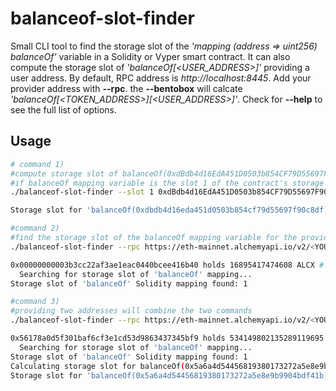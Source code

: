 # balanceof-slot-finder

Small CLI tool to find the storage slot of the *'mapping (address => uint256) balanceOf'* variable  in a Solidity or Vyper smart contract. It can also compute the storage slot of *'balanceOf[<USER_ADDRESS>]'* providing a user address.
By default, RPC address is *http://localhost:8445*. Add your provider address with **--rpc**. 
the **--bentobox** will calcate *'balanceOf[<TOKEN_ADDRESS>][<USER_ADDRESS>]'*. 
Check for **--help** to see the full list of options. 

## Usage

```bash
# command 1)
#compute storage slot of balanceOf(0xdBdb4d16EdA451D0503b854CF79D55697F90c8DF). add --vyper if the contract is written in Vyper
#if balanceOf mapping variable is the slot 1 of the contract's storage
./balanceof-slot-finder --slot 1 0xdBdb4d16EdA451D0503b854CF79D55697F90c8DF

Storage slot for 'balanceOf(0xdbdb4d16eda451d0503b854cf79d55697f90c8df)' = 69554892544234123856217080638365649477632321735092257560885072347495956232176

#command 2)
#find the storage slot of the balanceOf mapping variable for the provided ERC20 contract. 
./balanceof-slot-finder --rpc https://eth-mainnet.alchemyapi.io/v2/<YOUR_KEY> 0xdBdb4d16EdA451D0503b854CF79D55697F90c8DF

0x00000000003b3cc22af3ae1eac0440bcee416b40 holds 16895417474608 ALCX # used to check if balance matches the storage slot value
  Searching for storage slot of 'balanceOf' mapping...
Storage slot of 'balanceOf' Solidity mapping found: 1

#command 3)
#providing two addresses will combine the two commands
./balanceof-slot-finder --rpc https://eth-mainnet.alchemyapi.io/v2/<YOUR_KEY> 0xdBdb4d16EdA451D0503b854CF79D55697F90c8DF 0x5a6A4D54456819380173272A5E8E9B9904BdF41B

0x56178a0d5f301baf6cf3e1cd53d9863437345bf9 holds 534149802135289119695 ALCX
  Searching for storage slot of 'balanceOf' mapping...
Storage slot of 'balanceOf' Solidity mapping found: 1
Calculating storage slot for balanceOf(0x5a6a4d54456819380173272a5e8e9b9904bdf41b)...
Storage slot for 'balanceOf(0x5a6a4d54456819380173272a5e8e9b9904bdf41b)' = 88268460590141927826542455104539624133371602486187028985383460166909506813562
